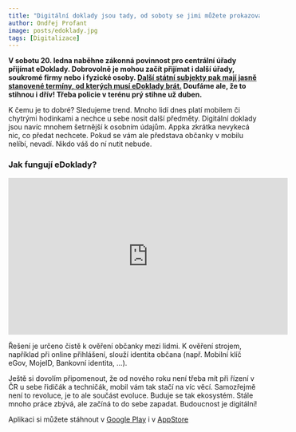 ```yaml
---
title: "Digitální doklady jsou tady, od soboty se jimi můžete prokazovat"
author: Ondřej Profant
image: posts/edoklady.jpg
tags: [Digitalizace]
---
```


**V sobotu 20. ledna naběhne zákonná povinnost pro centrální úřady přijímat eDoklady. Dobrovolně je mohou začít přijímat i další úřady, soukromé firmy nebo i fyzické osoby. [Další státní subjekty pak mají jasně stanovené termíny, od kterých musí eDoklady brát.](https://edoklady.gov.cz/podpora-obcanu/clanky-a-navody/prehled-mist-kde-lze-edoklady-pouzit) Doufáme ale, že to stihnou i dřív! Třeba policie v terénu prý stihne už duben.**

K čemu je to dobré? Sledujeme trend. Mnoho lidí dnes platí mobilem či chytrými hodinkami a nechce u sebe nosit další předměty. Digitální doklady jsou navíc mnohem šetrnější k osobním údajům. Appka zkrátka nevykecá nic, co předat nechcete. Pokud se vám ale představa občanky v mobilu nelíbí, nevadí. Nikdo váš do ní nutit nebude.

### Jak fungují eDoklady?
<iframe src="https://www.facebook.com/plugins/video.php?height=314&href=https%3A%2F%2Fwww.facebook.com%2FPiratIvanBartos%2Fvideos%2F895823978885881%2F&show_text=false&width=560&t=0" width="560" height="314" style="border:none;overflow:hidden" scrolling="no" frameborder="0" allowfullscreen="true" allow="autoplay; clipboard-write; encrypted-media; picture-in-picture; web-share" allowFullScreen="true"></iframe>

Řešení je určeno čistě k ověření občanky mezi lidmi. K ověření strojem, například při online přihlášení, slouží identita občana (např. Mobilní klíč eGov, MojeID, Bankovní identita, …).

Ještě si dovolím připomenout, že od nového roku není třeba mít při řízení v ČR u sebe řidičák a techničák, mobil vám tak stačí na víc věcí. 
Samozřejmě není to revoluce, je to ale součást evoluce. Buduje se tak ekosystém. Stále mnoho práce zbývá, ale začíná to do sebe zapadat. Budoucnost je digitální!

Aplikaci si můžete stáhnout v [Google Play](https://play.google.com/store/apps/details?id=cz.gov.edoklady&pcampaignid=web_share) i v [AppStore](https://apps.apple.com/cz/app/edoklady/id6470912982?l=cs)


